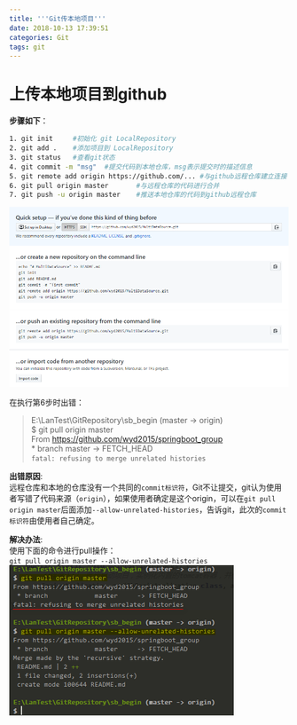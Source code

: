```yaml
---
title: '''Git传本地项目'''
date: 2018-10-13 17:39:51
categories: Git
tags: git
---
```

# 上传本地项目到github

**步骤如下**：
```bash
1. git init     #初始化 git LocalRepository
2. git add .    #添加项目到 LocalRepository
3. git status   #查看git状态
4. git commit -m "msg"  #提交代码到本地仓库，msg表示提交时的描述信息
5. git remote add origin https://github.com/... #与github远程仓库建立连接
6. git pull origin master       #与远程仓库的代码进行合并
7. git push -u origin master    #推送本地仓库的代码到github远程仓库
```

![本地项目上传到github](./img/本地项目上传到github.png)

在执行第6步时出错：  
>E:\LanTest\GitRepository\sb_begin (master -> origin)  
>$ git pull origin master  
>From https://github.com/wyd2015/springboot_group  
> \* branch            master     -> FETCH_HEAD  
>`fatal: refusing to merge unrelated histories`

**出错原因**:  
远程仓库和本地的仓库没有一个共同的`commit标识符`，Git不让提交，git认为使用者写错了代码来源（`origin`），如果使用者确定是这个origin，可以在`git pull origin master`后面添加`--allow-unrelated-histories`，告诉git，此次的`commit标识符`由使用者自己确定。

**解决办法**:  
使用下面的命令进行pull操作：  
`git pull origin master --allow-unrelated-histories`  
![pull](img/pull.png)